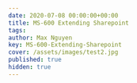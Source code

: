 ```yaml
---
date: 2020-07-08 00:00:00+00:00
title: MS-600 Extending Sharepoint
tags:
author: Max Nguyen
key: MS-600-Extending-Sharepoint
cover: /assets/images/test2.jpg
published: true
hidden: true
---
```


<!DOCTYPE html>
<html>
<head>
<meta charset="UTF-8">
<meta name="viewport" content="width=device-width, initial-scale=1.0">
<meta http-equiv="X-UA-Compatible" content="ie=edge">
<title>Markmap</title>
<style>
* {
  margin: 0;
  padding: 0;
}
#mindmap {
  display: block;
  width: 100vw;
  height: 100vh;
}
</style>

</head>
<body>
<svg id="mindmap"></svg>
<script src="https://cdn.jsdelivr.net/npm/d3@5"></script><script src="https://cdn.jsdelivr.net/npm/markmap-lib@0.7.11/dist/browser/view.min.js"></script><script>((t,a,e,n)=>{const{Markmap:o,loadPlugins:s}=window.markmap;(a?a(s,e,n):Promise.resolve()).then(()=>{o.create("svg#mindmap",null,t)})})({"t":"root","d":0,"v":"","c":[{"t":"heading","d":1,"v":"1. Introduction","c":[{"t":"list_item","d":2,"v":"Experience using SharePoint Online at the intermediate level"},{"t":"list_item","d":2,"v":"Ability to program with JavaScript, TypeScript, and Node.js"},{"t":"list_item","d":2,"v":"Experience using Visual Studio Code at the intermediate level"},{"t":"list_item","d":2,"v":"Access to a <a href=\"https://developer.microsoft.com/office/dev-program?ocid=MSlearn\" title=\"\" target=\"_blank\" rel=\"noopener noreferrer\">Microsoft 365 tenant</a>"}]},{"t":"heading","d":1,"v":"2. SharePoint Framework overview &amp; extensibility options","c":[{"t":"heading","d":2,"v":"2.1. SharePoint Framework extensibility principles"},{"t":"heading","d":2,"v":"2.2. SharePoint Framework overview","c":[{"t":"list_item","d":3,"v":"Client-side development. Run in the browser. There's no server-side component in a SharePoint Framework component."},{"t":"list_item","d":3,"v":"Can create server-side components, host by yourself."},{"t":"list_item","d":3,"v":"JavaScript, HTML, CSS, and images."},{"t":"list_item","d":3,"v":"Framework is backwards compatible"},{"t":"list_item","d":3,"v":"JavaScript web frameworks like React."}]},{"t":"heading","d":2,"v":"2.3. Supported custom component types","c":[{"t":"heading","d":3,"v":"2.3.1. Client-side web parts","c":[{"t":"paragraph","d":4,"v":"Client-side web parts are supported in all environments supported by the SharePoint Framework, including SharePoint Server 2016, SharePoint Server 2019 and SharePoint Online."}]},{"t":"heading","d":3,"v":"2.3.2. Adding SPFx web parts to pages"},{"t":"heading","d":3,"v":"2.3.3. SharePoint Framework extensions","c":[{"t":"list_item","d":4,"v":"delegate controls and ScriptLink"},{"t":"list_item","d":4,"v":"client-side rendering (CSR) and JSLink"},{"t":"list_item","d":4,"v":"custom actions"}]},{"t":"heading","d":3,"v":"2.3.4. Application customizers"},{"t":"heading","d":3,"v":"2.3.5. Field customizer"},{"t":"heading","d":3,"v":"2.3.6. Command sets"},{"t":"heading","d":3,"v":"2.3.7. Library components","c":[{"t":"paragraph","d":4,"v":"Library components are only supported in SharePoint Online."}]}]},{"t":"heading","d":2,"v":"2.4. SharePoint Framework availability"},{"t":"heading","d":2,"v":"2.5. SharePoint Framework and SharePoint on-premises deployments"}]},{"t":"heading","d":1,"v":"3. Create and deploy SharePoint Framework solutions","c":[{"t":"heading","d":2,"v":"3.1. Tooling for SPFx development","c":[{"t":"bullet_list","d":3,"v":"","c":[{"t":"list_item","d":4,"v":"build process and tooling"},{"t":"list_item","d":4,"v":"web frameworks"},{"t":"list_item","d":4,"v":"code editors"}]},{"t":"heading","d":3,"v":"3.1.1. Build process and tooling"},{"t":"heading","d":3,"v":"3.1.2. Web frameworks"},{"t":"heading","d":3,"v":"3.1.3. Code editors"}]},{"t":"heading","d":2,"v":"3.2. Server-side tool comparison"},{"t":"heading","d":2,"v":"3.3. Exploring the SharePoint Framework core development and build tools","c":[{"t":"heading","d":3,"v":"3.3.1. Node.js"},{"t":"heading","d":3,"v":"3.3.2. NPM: Node Package Manager"},{"t":"heading","d":3,"v":"3.3.3. Yeoman"},{"t":"heading","d":3,"v":"3.3.4. Gulp"},{"t":"heading","d":3,"v":"3.3.5. TypeScript"}]},{"t":"heading","d":2,"v":"3.4. SharePoint Framework project structure","c":[{"t":"list_item","d":3,"v":"<strong>.vscode</strong>: This folder contains Visual Studio Code specific files."},{"t":"list_item","d":3,"v":"<strong>config</strong>: This folder contains configuration files used by the project's various build tasks. You'll edit these files as necessary depending on the types of components you're creating and for specific situations, such as the site to test extensions or adding references to external libraries."},{"t":"list_item","d":3,"v":"<strong>dist</strong>: This folder, created automatically when you bundle the project, contains the JavaScript bundle and manifest created by the build process that will be used in deployment."},{"t":"list_item","d":3,"v":"<strong>lib</strong>: This folder, created automatically when you build the project, contains the temporary files generated from the compilation and transpilation of TypeScript to JavaScript and SCSS to CSS files."},{"t":"list_item","d":3,"v":"<strong>node_modules</strong>: This folder is created automatically when installing package dependencies using the npm install command."},{"t":"list_item","d":3,"v":"<strong>src</strong>: This folder contains all the source code for your project."},{"t":"list_item","d":3,"v":"<strong>temp</strong>: This folder, created automatically when you test the project, contains files used by the local development web server."}]},{"t":"heading","d":2,"v":"3.5. Developing and testing solutions","c":[{"t":"heading","d":3,"v":"3.5.1. Local workbench"},{"t":"heading","d":3,"v":"3.5.2. SharePoint-hosted workbench"},{"t":"heading","d":3,"v":"3.5.3. SharePoint Framework deployment artifacts","c":[{"t":"list_item","d":4,"v":"<strong>Installation and registration</strong>: The installation and registration files are included in SharePoint packages deployed to the <strong>SharePoint App Catalogs</strong>."},{"t":"list_item","d":4,"v":"<strong>Component runtime files and dependencies</strong>: These are the files that are needed to run the SharePoint Framework component once it's been deployed and installed in a SharePoint environment. Any dependencies your component uses, such as third-party web framework libraries, can optionally be included in the component's bundle or loaded at runtime from an external CDN. The component's manifest file defines all dependencies the component requires to be present on the page before it's loaded and runs."}]},{"t":"heading","d":3,"v":"3.5.4. Deploy SharePoint assets","c":[{"t":"heading","d":4,"v":"3.5.4.1. Tenant-scoped App Catalog"},{"t":"heading","d":4,"v":"3.5.4.2. Site collection-scoped App Catalog"}]},{"t":"heading","d":3,"v":"3.5.5. Install the app from the site collection's Site Contents page"}]},{"t":"heading","d":2,"v":"3.6. Single part app pages"},{"t":"heading","d":2,"v":"3.7. Isolated web parts"}]},{"t":"heading","d":1,"v":"4. Extend custom solutions with UI components, APIs, and additional surface areas","c":[{"t":"heading","d":2,"v":"4.1. Create appealing solutions with the Office UI Fabric","c":[{"t":"fence","d":3,"v":"<pre><code class=\"language-TypeScript\">public render(): JSX.Element {\n  const previewProps: IDocumentCardPreviewProps = {\n    previewImages: [\n      {\n        previewImageSrc: String(require('./document-preview.png')),\n        iconSrc: String(require('./icon-ppt.png')),\n        width: 318,\n        height: 196,\n        accentColor: '#ce4b1f'\n      }\n    ],\n  };\n\n  return (\n    &lt;DocumentCard onClickHref='http://bing.com'>\n      &lt;DocumentCardPreview { ...previewProps } />\n      &lt;DocumentCardTitle title='Revenue stream proposal fiscal year 2016 version02.pptx' />\n      &lt;DocumentCardActivity\n        activity='Created Feb 23, 2016'\n        people={\n          [\n            { name: 'Kat Larrson', profileImageSrc: String(require('./avatar-kat.png')) }\n          ]\n        }\n      />\n    &lt;/DocumentCard>\n  );\n}\n</code></pre>"}]},{"t":"heading","d":2,"v":"4.2. Incorporate enterprise data with <strong>APIs</strong>","c":[{"t":"heading","d":3,"v":"4.2.1. SharePoint REST API","c":[{"t":"fence","d":4,"v":"<pre><code class=\"language-TypeScript\">private _getListItems(): Promise&lt;ICountryListItem[]> {\n  const endpoint: string = this.context.pageContext.web.absoluteUrl\n    + `/_api/web/lists/getbytitle('Countries')/items?$select=Id,Title`\n\n  return this.context.spHttpClient.get(\n      endpoint,\n      SPHttpClient.configurations.v1\n    )\n    .then(response => {\n      return response.json();\n    })\n    .then(jsonResponse => {\n      return jsonResponse.value;\n    }) as Promise&lt;ICountryListItem[]>;\n}\n</code></pre>"}]},{"t":"heading","d":3,"v":"4.2.2. Microsoft Graph","c":[{"t":"fence","d":4,"v":"<pre><code class=\"language-TypeScript\">this.context.msGraphClientFactory\n     .getClient()\n     .then((client: MSGraphClient): void => {\n        client.api('/me')\n          .get((error: any, user: MicrosoftGraph.User, rawResponse?: any) => {\n            console.log('name: ', user.displayName);\n            console.log('email: ', user.mail);\n            console.log('phone: ', user.businessPhones[0]);\n            });\n          });\n      });\n</code></pre>"}]},{"t":"heading","d":3,"v":"4.2.3. Azure AD secured endpoints","c":[{"t":"fence","d":4,"v":"<pre><code class=\"language-TypeScript\">import {\n  AadHttpClient,\n  HttpClientResponse\n} from '@microsoft/sp-http';\n</code></pre>"},{"t":"fence","d":4,"v":"<pre><code class=\"language-TypeScript\">this.context.aadHttpClientFactory\n  .getClient(&quot;https://your-endpoint-uri&quot;)\n  .then((aadClient: AadHttpClient) => {\n    /* submit request to endpoint */\n  });\n</code></pre>"},{"t":"fence","d":4,"v":"<pre><code class=\"language-TypeScript\">const endpoint: string = &quot;https://your-endpoint-uri/api&quot;;\naadClient.get(endpoint, AadHttpClient.configurations.v1)\n  .then((rawResponse: HttpClientResponse) => {\n    return rawResponse.json();\n  })\n  .then((jsonResponse: any) => {\n    // work with the result\n  });\n</code></pre>"}]}]},{"t":"heading","d":2,"v":"4.3. Granting tenant scripts permissions to Azure AD secured services","c":[{"t":"heading","d":3,"v":"4.3.1. Declare permission requests in SharePoint Framework projects","c":[{"t":"fence","d":4,"v":"<pre><code class=\"language-json\">// package-solution.json\n{\n  &quot;solution&quot;: {\n    &quot;name&quot;: &quot;sp-fx-aad-http-client-side-solution&quot;,\n    &quot;id&quot;: &quot;dfb230b7-4f61-431f-9b65-a34e83922663&quot;,\n    &quot;version&quot;: &quot;1.0.0.0&quot;,\n    &quot;webApiPermissionRequests&quot;: [\n      {\n        &quot;resource&quot;: &quot;Microsoft Graph&quot;,\n        &quot;scope&quot;: &quot;User.ReadBasic.All&quot;\n      }\n    ]\n  },\n  &quot;paths&quot;: {\n    &quot;zippedPackage&quot;: &quot;solution/sp-fx-aad-http.sppkg&quot;\n  }\n}\n</code></pre>"}]},{"t":"heading","d":3,"v":"4.3.2. Approve or reject permission requests from the SharePoint Admin Center"}]},{"t":"heading","d":2,"v":"4.4. Extend Microsoft Teams with the SharePoint Framework","c":[{"t":"heading","d":3,"v":"4.4.1. How to surface SharePoint Framework web parts as Microsoft Teams tabs","c":[{"t":"list_item","d":4,"v":"<strong>Specify the web part can be a tab</strong>: Locate the web part's manifest file. Within the manifest file, locate the property array supportedHosts. The supportedHosts property lists all the different places the web part can be run. By default, it contains a single entry SharePointWebPart. To configure the web part to be used as a Microsoft Teams tab, add TeamsTab to the array."},{"t":"list_item","d":4,"v":"<strong>Create Microsoft Teams tab images</strong>: When you create a new SharePoint Framework project, it creates a folder ./teams in the SharePoint project with two images. You can replace these default images with your own custom images, but make sure you don't change the size dimensions or names of the files."},{"t":"list_item","d":4,"v":"<strong>Create Microsoft Teams app manifest</strong>: All Microsoft Teams apps need an app manifest that describes the app. You can create the manifest yourself, or you can let SharePoint create it for you."}]}]}]}]})</script>
</body>
</html>
